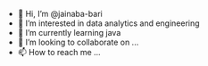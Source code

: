 - 👋 Hi, I’m @jainaba-bari
- 👀 I’m interested in data analytics and engineering
- 🌱 I’m currently learning java
- 💞️ I’m looking to collaborate on ...
- 📫 How to reach me ...

<!---
jainaba-bari/jainaba-bari is a ✨ special ✨ repository because its `README.md` (this file) appears on your GitHub profile.
You can click the Preview link to take a look at your changes.
--->
